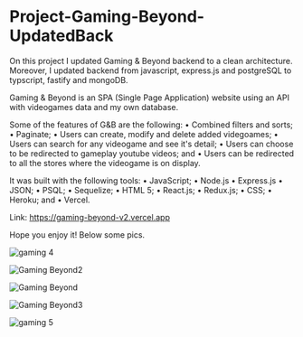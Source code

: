 # Project-Gaming-Beyond-UpdatedBack

On this project I updated Gaming & Beyond backend to a clean architecture. Moreover, I updated backend from javascript, express.js and postgreSQL to typscript, fastify and mongoDB.

Gaming & Beyond is an SPA (Single Page Application) website using an API with videogames data and my own database.

Some of the features of G&B are the following: • Combined filters and sorts; • Paginate; • Users can create, modify and delete added videgoames; • Users can search for any videogame and see it's detail; • Users can choose to be redirected to gameplay youtube videos; and • Users can be redirected to all the stores where the videogame is on display.

It was built with the following tools: • JavaScript; • Node.js • Express.js • JSON; • PSQL; • Sequelize; • HTML 5; • React.js; • Redux.js; • CSS; • Heroku; and • Vercel.

Link: https://gaming-beyond-v2.vercel.app

Hope you enjoy it! Below some pics.

![gaming 4](https://user-images.githubusercontent.com/93743323/200678089-624bb9e0-78c6-4a42-b9e8-b4a920cd0c65.png)

![Gaming   Beyond2](https://user-images.githubusercontent.com/93743323/200677518-d90d5c7f-80bc-4936-9901-5a8e0c186e57.png)

![Gaming   Beyond](https://user-images.githubusercontent.com/93743323/200677459-6f606a48-8a52-4ded-982c-48c914697361.png)

![Gaming   Beyond3](https://user-images.githubusercontent.com/93743323/200677489-45671c09-e329-4aff-9475-e651687c64ca.png)

![gaming 5](https://user-images.githubusercontent.com/93743323/200678320-9b0df3b7-f030-42ab-8286-7e11398419fa.png)
